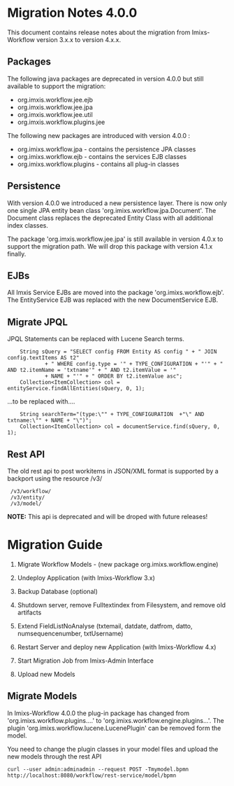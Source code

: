# Migration Notes 4.0.0

This document contains release notes about the migration from Imixs-Workflow version 3.x.x to version 4.x.x.

## Packages

The following java packages are deprecated in version 4.0.0 but still available to support the migration:

 * org.imxis.workflow.jee.ejb
 * org.imxis.workflow.jee.jpa
 * org.imxis.workflow.jee.util
 * org.imxis.workflow.plugins.jee
 
The following new packages are introduced with version 4.0.0 :

 * org.imixs.workflow.jpa - contains the persistence JPA classes
 * org.imixs.workflow.ejb - contains the services EJB classes
 * org.imixs.workflow.plugins - contains all plug-in classes
 
## Persistence

With version 4.0.0 we introduced a new persistence layer. There is now only one single JPA entity bean class 'org.imixs.workflow.jpa.Document'. The Document class replaces the deprecated Entity Class with all additional index classes.

The package 'org.imxis.workflow.jee.jpa' is still available in version 4.0.x to support the migration path. We will drop this package with version 4.1.x finally. 
 
 
## EJBs

All Imxis Service EJBs are moved into the package 'org.imixs.workflow.ejb'. The EntityService EJB was replaced with the new DocumentService EJB.  

## Migrate JPQL 

JPQL Statements can be replaced with Lucene Search terms.

		String sQuery = "SELECT config FROM Entity AS config " + " JOIN config.textItems AS t2"
				+ " WHERE config.type = '" + TYPE_CONFIGURATION + "'" + " AND t2.itemName = 'txtname'" + " AND t2.itemValue = '"
				+ NAME + "'" + " ORDER BY t2.itemValue asc";
		Collection<ItemCollection> col = entityService.findAllEntities(sQuery, 0, 1);

...to be replaced with....
		
		String searchTerm="(type:\"" + TYPE_CONFIGURATION  +"\" AND txtname:\"" + NAME + "\")";
		Collection<ItemCollection> col = documentService.find(sQuery, 0, 1);

## Rest API

The old rest api to post workitems in JSON/XML format is supported by a backport using the resource /v3/

     /v3/workflow/
     /v3/entity/
     /v3/model/

**NOTE:** This api is deprecated and will be droped with future releases!
		
# Migration Guide

 1. Migrate Workflow Models - (new package org.imixs.workflow.engine)

 2. Undeploy Application (with Imixs-Workflow 3.x)

 2. Backup Database (optional)
 
 3. Shutdown server, remove Fulltextindex from Filesystem, and remove old artifacts
 
 4. Extend FieldListNoAnalyse (txtemail, datdate, datfrom, datto, numsequencenumber, txtUsername)

 5. Restart Server and deploy new Application (with Imixs-Workflow 4.x) 
  
 6. Start Migration Job from Imixs-Admin Interface
 
 7. Upload new Models
 
 
## Migrate Models

In Imixs-Workflow 4.0.0 the plug-in package has changed from 'org.imixs.workflow.plugins....'  to 'org.imixs.workflow.engine.plugins...'.
The plugin 'org.imixs.workflow.lucene.LucenePlugin' can be removed form the model. 

You need to change the plugin classes in your model files and upload the new models through the rest API

	curl --user admin:adminadmin --request POST -Tmymodel.bpmn http://localhost:8080/workflow/rest-service/model/bpmn
 		
